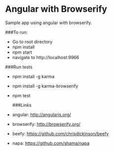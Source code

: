 Angular with Browserify
=======================

Sample app using angular with browserify.

###To run:
- Go to root directory
- npm install
- npm start
- navigate to http://localhost:9966

###Run tests
- npm install -g karma
- npm install -g karma-browserify
- npm test


	###Links
 - angular: http://angularjs.org/
 - browserify: http://browserify.org/
 - beefy: https://github.com/chrisdickinson/beefy
 - napa: https://github.com/shama/napa
